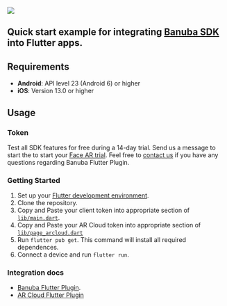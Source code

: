 [![](https://www.banuba.com/hubfs/Banuba_November2018/Images/Banuba%20SDK.png)](https://docs.banuba.com/far-sdk/tutorials/development/basic_integration?platform=flutter)

## Quick start example for integrating [Banuba SDK](https://docs.banuba.com/far-sdk/tutorials/development/basic_integration?platform=flutter) into Flutter apps.  

## Requirements

- **Android**: API level 23 (Android 6) or higher
- **iOS**: Version 13.0 or higher

## Usage

### Token
Test all SDK features for free during a 14-day trial. Send us a message to start the to start your [Face AR trial](https://www.banuba.com/facear-sdk/face-filters#form).
Feel free to [contact us](https://docs.banuba.com/far-sdk/support) if you have any questions regarding Banuba Flutter Plugin.

### Getting Started

1. Set up your [Flutter development environment](https://docs.flutter.dev/get-started/editor).
2. Clone the repository. 
3. Copy and Paste your client token into appropriate section of [`lib/main.dart`](lib/main.dart#L12).
4. Copy and Paste your AR Cloud token into appropriate section of [`lib/page_arcloud.dart`](/lib/page_arcloud.dart#L22)
5. Run `flutter pub get`. This command will install all required dependences.
6. Connect a device and run `flutter run`.

### Integration docs

- [Banuba Flutter Plugin](https://github.com/Banuba/banuba-sdk-flutter/blob/master/README.md).
- [AR Cloud Flutter Plugin](https://github.com/Banuba/arcloud-flutter/blob/master/README.md)
